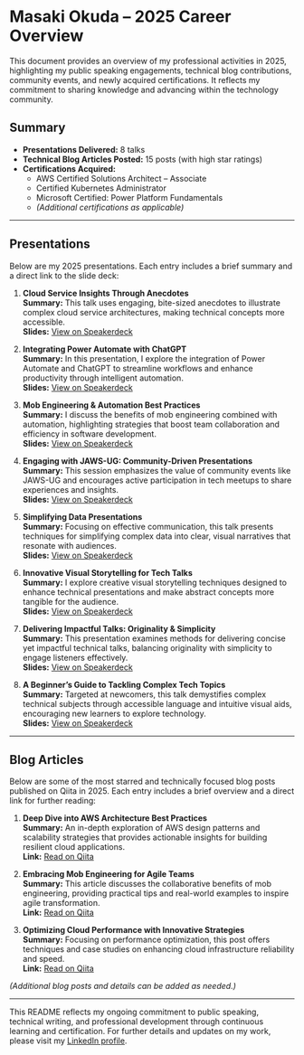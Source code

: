 # Masaki Okuda – 2025 Career Overview

This document provides an overview of my professional activities in 2025, highlighting my public speaking engagements, technical blog contributions, community events, and newly acquired certifications. It reflects my commitment to sharing knowledge and advancing within the technology community.

## Summary

- **Presentations Delivered:** 8 talks  
- **Technical Blog Articles Posted:** 15 posts (with high star ratings)  
- **Certifications Acquired:**  
  - AWS Certified Solutions Architect – Associate  
  - Certified Kubernetes Administrator  
  - Microsoft Certified: Power Platform Fundamentals  
  - *(Additional certifications as applicable)*

---

## Presentations

Below are my 2025 presentations. Each entry includes a brief summary and a direct link to the slide deck:

1. **Cloud Service Insights Through Anecdotes**  
   **Summary:** This talk uses engaging, bite-sized anecdotes to illustrate complex cloud service architectures, making technical concepts more accessible.  
   **Slides:** [View on Speakerdeck](https://speakerdeck.com/masakiokuda/xiao-neta-ge-kuraudosabisunototupuhua-mian-datusiyubodo-wobi-jiao-sitemiyou-number-ocijp-14946c3d-4462-4064-9e06-27091bbac1dc)

2. **Integrating Power Automate with ChatGPT**  
   **Summary:** In this presentation, I explore the integration of Power Automate and ChatGPT to streamline workflows and enhance productivity through intelligent automation.  
   **Slides:** [View on Speakerdeck](https://speakerdeck.com/masakiokuda/power-automate-plus-chatgptwoshi-tuteenziniajiao-yu-wogai-shan-sitemita-number-rpalt)

3. **Mob Engineering & Automation Best Practices**  
   **Summary:** I discuss the benefits of mob engineering combined with automation, highlighting strategies that boost team collaboration and efficiency in software development.  
   **Slides:** [View on Speakerdeck](https://speakerdeck.com/masakiokuda/mobu-enziniagachuan-eruautopututohuo-dong-nosusume-number-kanrilt)

4. **Engaging with JAWS-UG: Community-Driven Presentations**  
   **Summary:** This session emphasizes the value of community events like JAWS-UG and encourages active participation in tech meetups to share experiences and insights.  
   **Slides:** [View on Speakerdeck](https://speakerdeck.com/masakiokuda/jaws-ugwotong-ziteautopututohuo-dong-wole-sindemimasenka-number-jawsug-tochigi)

5. **Simplifying Data Presentations**  
   **Summary:** Focusing on effective communication, this talk presents techniques for simplifying complex data into clear, visual narratives that resonate with audiences.  
   **Slides:** [View on Speakerdeck](https://speakerdeck.com/masakiokuda/inisienoguo-chan-detabesu-tong-tutezhi-tuteimasuka)

6. **Innovative Visual Storytelling for Tech Talks**  
   **Summary:** I explore creative visual storytelling techniques designed to enhance technical presentations and make abstract concepts more tangible for the audience.  
   **Slides:** [View on Speakerdeck](https://speakerdeck.com/masakiokuda/ocideinsutansugou-zhu-sitemitasuo-gan-4f3098b3-4d76-4ca0-90cc-3f20d29c321e)

7. **Delivering Impactful Talks: Originality & Simplicity**  
   **Summary:** This presentation examines methods for delivering concise yet impactful technical talks, balancing originality with simplicity to engage listeners effectively.  
   **Slides:** [View on Speakerdeck](https://speakerdeck.com/masakiokuda/yuan-jiao-yu-dan-dang-gaochuan-esuru-ruo-shou-she-yuan-gacheng-chang-simakuruojtpointo)

8. **A Beginner’s Guide to Tackling Complex Tech Topics**  
   **Summary:** Targeted at newcomers, this talk demystifies complex technical subjects through accessible language and intuitive visual aids, encouraging new learners to explore technology.  
   **Slides:** [View on Speakerdeck](https://speakerdeck.com/masakiokuda/chu-xin-zhe-niyou-sisugiru-kintoneoshi-siti-yan-woshi-sitemita)

---

## Blog Articles

Below are some of the most starred and technically focused blog posts published on Qiita in 2025. Each entry includes a brief overview and a direct link for further reading:

1. **Deep Dive into AWS Architecture Best Practices**  
   **Summary:** An in-depth exploration of AWS design patterns and scalability strategies that provides actionable insights for building resilient cloud applications.  
   **Link:** [Read on Qiita](https://qiita.com/mob_engineer)

2. **Embracing Mob Engineering for Agile Teams**  
   **Summary:** This article discusses the collaborative benefits of mob engineering, providing practical tips and real-world examples to inspire agile transformation.  
   **Link:** [Read on Qiita](https://qiita.com/mob_engineer)

3. **Optimizing Cloud Performance with Innovative Strategies**  
   **Summary:** Focusing on performance optimization, this post offers techniques and case studies on enhancing cloud infrastructure reliability and speed.  
   **Link:** [Read on Qiita](https://qiita.com/mob_engineer)

*(Additional blog posts and details can be added as needed.)*

---

This README reflects my ongoing commitment to public speaking, technical writing, and professional development through continuous learning and certification. For further details and updates on my work, please visit my [LinkedIn profile](https://jp.linkedin.com/in/masaki-okuda?trk=people-guest_people_search-card).
